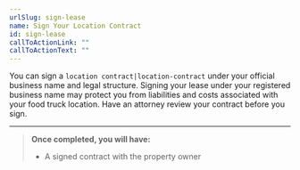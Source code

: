 ```yaml
---
urlSlug: sign-lease
name: Sign Your Location Contract
id: sign-lease
callToActionLink: ""
callToActionText: ""
---
```


You can sign a `location contract|location-contract` under your official business name and legal structure. Signing your lease under your registered business name may protect you from liabilities and costs associated with your food truck location. Have an attorney review your contract before you sign.

---
>**Once completed, you will have:**
>- A signed contract with the property owner
